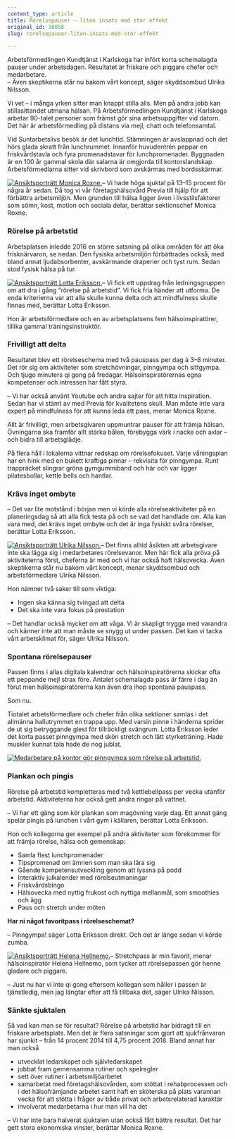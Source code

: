 ```yaml
---
content_type: article
title: Rörelsepauser – liten insats med stor effekt
original_id: 38058
slug: rorelsepauser-liten-insats-med-stor-effekt

---
```


Arbetsförmedlingen Kundtjänst i Karlskoga har infört korta schemalagda pauser under arbetsdagen. Resultatet är friskare och piggare chefer och medarbetare.  
– Även skeptikerna står nu bakom vårt koncept, säger skyddsombud Ulrika Nilsson.

Vi vet – i många yrken sitter man knappt stilla alls. Men på andra jobb kan stillasittandet utmana hälsan. På Arbetsförmedlingen Kundtjänst i Karlskoga arbetar 90-talet personer som främst gör sina arbetsuppgifter vid datorn. Det här är arbetsförmedling på distans via mejl, chatt och telefonsamtal.

Vid Suntarbetslivs besök är det lunchtid. Stämningen är avslappnad och det hörs glada skratt från lunchrummet. Innanför huvudentrén peppar en friskvårdstavla och fyra promenadstavar för lunchpromenader. Byggnaden är en 100 år gammal skola där salarna är omgjorda till kontorslandskap. Arbetsförmedlarna sitter vid skrivbord som avskärmas med bordsskärmar.

[![Ansiktsporträtt Monica Roxne.](https://www.suntarbetsliv.se/wp-content/uploads/2019/04/200x220-monica-roxne-foto-jeanette-neij.jpg)](https://www.suntarbetsliv.se/wp-content/uploads/2019/04/200x220-monica-roxne-foto-jeanette-neij.jpg)– Vi hade höga sjuktal på 13–15 procent för några år sedan. Då tog vi vår företagshälsovård Previa till hjälp för att förbättra arbetsmiljön. Men grunden till hälsa ligger även i livsstilsfaktorer som sömn, kost, motion och sociala delar, berättar sektionschef Monica Roxne.

### Rörelse på arbetstid

Arbetsplatsen inledde 2016 en större satsning på olika områden för att öka frisknärvaron, se nedan. Den fysiska arbetsmiljön förbättrades också, med bland annat ljudabsorbenter, avskärmande draperier och tyst rum. Sedan stod fysisk hälsa på tur.

[![Ansiktsporträtt Lotta Eriksson.](https://www.suntarbetsliv.se/wp-content/uploads/2019/04/200x220-lotta-eriksson-foto-jeanette-neij.jpg)](https://www.suntarbetsliv.se/wp-content/uploads/2019/04/200x220-lotta-eriksson-foto-jeanette-neij.jpg)– Vi fick ett uppdrag från ledningsgruppen om att dra i gång ”rörelse på arbetstid”. Vi fick fria händer att utforma. De enda kriterierna var att alla skulle kunna delta och att mindfulness skulle finnas med, berättar Lotta Eriksson.

Hon är arbetsförmedlare och en av arbetsplatsens fem hälsoinspiratörer, tillika gammal träningsinstruktör.

### Frivilligt att delta

Resultatet blev ett rörelseschema med två pauspass per dag à 3–8 minuter. Det rör sig om aktiviteter som stretchövningar, pinngympa och sittgympa. Och tjugo minuters qi gong på fredagar. Hälsoinspiratörernas egna kompetenser och intressen har fått styra.

– Vi har också använt Youtube och andra sajter för att hitta inspiration. Sedan har vi stämt av med Previa för kvalitetens skull. Man måste inte vara expert på mindfulness för att kunna leda ett pass, menar Monica Roxne.

Allt är frivilligt, men arbetsgivaren uppmuntrar pauser för att främja hälsan. Övningarna ska framför allt stärka bålen, förebygga värk i nacke och axlar – och bidra till arbetsglädje.

På flera håll i lokalerna vittnar redskap om rörelsefokuset. Varje våningsplan har en hink med en bukett kraftiga pinnar – rekvisita för pinngympa. Runt trappräcket slingrar gröna gymgummiband och här och var ligger pilatesbollar, kettle bells och hantlar.

### Krävs inget ombyte

– Det var lite motstånd i början men vi körde alla rörelseaktiviteter på en planeringsdag så att alla fick testa på och se vad det handlade om. Alla kan vara med, det krävs inget ombyte och det är inga fysiskt svåra rörelser, berättar Lotta Eriksson.

[![Ansiktsporträtt Ulrika Nilsson.](https://www.suntarbetsliv.se/wp-content/uploads/2019/04/200x220-ulrika-nilsson-foto-jeanette-neij.jpg)](https://www.suntarbetsliv.se/wp-content/uploads/2019/04/200x220-ulrika-nilsson-foto-jeanette-neij.jpg)– Det finns alltid åsikten att arbetsgivare inte ska lägga sig i medarbetares rörelsevanor. Men här fick alla pröva på aktiviteterna först, cheferna är med och vi har också haft hälsovecka. Även skeptikerna står nu bakom vårt koncept, menar skyddsombud och arbetsförmedlare Ulrika Nilsson.

Hon nämner två saker till som viktiga:

*   Ingen ska känna sig tvingad att delta
*   Det ska inte vara fokus på prestation

– Det handlar också mycket om att våga. Vi är skapligt trygga med varandra och känner inte att man måste se snygg ut under passen. Det kan vi tacka vårt arbetsklimat för, säger Ulrika Nilsson.

### Spontana rörelsepauser

Passen finns i allas digitala kalendrar och hälsoinspiratörerna skickar ofta ett peppande mejl strax före. Antalet schemalagda pass är färre i dag än förut men hälsoinspiratörerna kan även dra ihop spontana pauspass.

Som nu.

Tiotalet arbetsförmedlare och chefer från olika sektioner samlas i det allmänna hallutrymmet en trappa upp. Med varsin pinne i händerna sprider de ut sig betryggande glest för tillräckligt svängrum. Lotta Eriksson leder det korta passet pinngympa med skön stretch och lätt styrketräning. Hade muskler kunnat tala hade de nog jublat.

[![Medarbetare på kontor gör pinngympa som rörelse på arbetstid.](https://www.suntarbetsliv.se/wp-content/uploads/2019/04/750x400-pinngympa-foto-jeanette-neij.jpg)](https://www.suntarbetsliv.se/wp-content/uploads/2019/04/750x400-pinngympa-foto-jeanette-neij.jpg)

### Plankan och pingis

Rörelse på arbetstid kompletteras med två kettlebellpass per vecka utanför arbetstid. Aktiviteterna har också gett andra ringar på vattnet.

– Vi har ett gäng som kör plankan som magövning varje dag. Ett annat gäng spelar pingis på lunchen i vårt gym i källaren, berättar Lotta Eriksson.

Hon och kollegorna ger exempel på andra aktiviteter som förekommer för att främja rörelse, hälsa och gemenskap:

*   Samla flest lunchpromenader
*   Tipspromenad om ämnen som man ska lära sig
*   Gående kompetensutveckling genom att lyssna på podd
*   Interaktiv julkalender med rörelseutmaningar
*   Friskvårdsbingo
*   Hälsovecka med nyttig frukost och nyttiga mellanmål, som smoothies och ägg
*   Paus och stretch under möten

**Har ni något favoritpass i rörelseschemat?**

– Pinngympa! säger Lotta Eriksson direkt. Och det är länge sedan vi körde zumba.

[![Ansiktsporträtt Helena Hellnemo.](https://www.suntarbetsliv.se/wp-content/uploads/2019/04/200x220-helena-hellnemo-foto-jeanette-neij.jpg)](https://www.suntarbetsliv.se/wp-content/uploads/2019/04/200x220-helena-hellnemo-foto-jeanette-neij.jpg)– Stretchpass är min favorit, menar hälsoinspiratör Helena Hellnemo, som tycker att rörelsepassen gör henne gladare och piggare.

– Just nu har vi inte qi gong eftersom kollegan som håller i passen är tjänstledig, men jag längtar efter att få tillbaka det, säger Ulrika Nilsson.

### Sänkte sjuktalen

Så vad kan man se för resultat? Rörelse på arbetstid har bidragit till en friskare arbetsplats. Men det är flera satsningar som gjort att sjukfrånvaron har sjunkit – från 14 procent 2014 till 4,75 procent 2018. Bland annat har man också

*   utvecklat ledarskapet och självledarskapet
*   jobbat fram gemensamma rutiner och spelregler
*   sett över rutiner i arbetsmiljöarbetet
*   samarbetat med företagshälsovården, som stöttat i rehabprocessen och i det hälsofrämjande arbetet samt haft en sköterska på plats varannan vecka för att stötta i frågor av både privat och arbetsrelaterad karaktär
*   involverat medarbetarna i hur man vill ha det

– Vi har inte bara halverat sjuktalen utan också fått bättre resultat. Det har gett stora ekonomiska vinster, berättar Monica Roxne.

